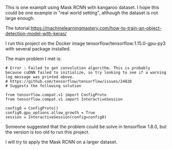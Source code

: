 This is one examplt using Mask RCNN with kangaroo dataset.
I hope this could be one example in "real world setting", although the dataset is not large enough.

The tutorial:https://machinelearningmastery.com/how-to-train-an-object-detection-model-with-keras/

I run this project on the Docker image tensorflow/tensorflow:1.15.0-gpu-py3 with several package installed.

The main problem I met is:

    # Error : Failed to get convolution algorithm. This is probably because cuDNN failed to initialize, so try looking to see if a warning log message was printed above.
    # https://github.com/tensorflow/tensorflow/issues/24828
    # Suggests the following solution

    from tensorflow.compat.v1 import ConfigProto
    from tensorflow.compat.v1 import InteractiveSession

    config0 = ConfigProto()
    config0.gpu_options.allow_growth = True
    session = InteractiveSession(config=config0)

Someone suggested that the problem could be solve in tensorflow 1.8.0, but the version is too old to run this project.

I will try to apply the Mask RCNN on a larger dataset.

